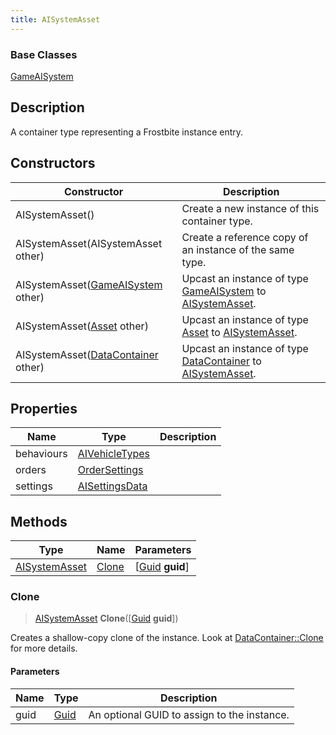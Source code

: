 ```yaml
---
title: AISystemAsset
---
```

### Base Classes

[GameAISystem](GameAISystem)

## Description

A container type representing a Frostbite instance entry.

## Constructors

| Constructor                                                              | Description                                                                                                       |
| ------------------------------------------------------------------------ | ----------------------------------------------------------------------------------------------------------------- |
| AISystemAsset()                                                          | Create a new instance of this container type.                                                                     |
| AISystemAsset(AISystemAsset other)                                       | Create a reference copy of an instance of the same type.                                                          |
| AISystemAsset([GameAISystem](GameAISystem) other)                        | Upcast an instance of type [GameAISystem](GameAISystem) to [AISystemAsset](AISystemAsset).                        |
| AISystemAsset([Asset](Asset) other)                                      | Upcast an instance of type [Asset](Asset) to [AISystemAsset](AISystemAsset).                                      |
| AISystemAsset([DataContainer](/vext/ref/shared/class/datacontainer) other) | Upcast an instance of type [DataContainer](/vext/ref/shared/class/datacontainer) to [AISystemAsset](AISystemAsset). |

## Properties

| Name       | Type                             | Description |
| ---------- | -------------------------------- | ----------- |
| behaviours | [AIVehicleTypes](AIVehicleTypes) |             |
| orders     | [OrderSettings](OrderSettings)   |             |
| settings   | [AISettingsData](AISettingsData) |             |

## Methods

| Type                           | Name            | Parameters                                     |
| ------------------------------ | --------------- | ---------------------------------------------- |
| [AISystemAsset](AISystemAsset) | [Clone](#clone) | \[[Guid](/vext/ref/shared/class/guid) **guid**\] |

### Clone

> [AISystemAsset](AISystemAsset) **Clone**(\[[Guid](/vext/ref/shared/class/guid) **guid**\])

Creates a shallow-copy clone of the instance. Look at [DataContainer::Clone](/vext/ref/shared/class/datacontainer#clone) for more details.

#### Parameters

| Name | Type         | Description                                 |
| ---- | ------------ | ------------------------------------------- |
| guid | [Guid](Guid) | An optional GUID to assign to the instance. |
